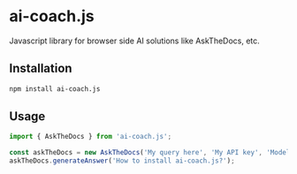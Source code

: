 # ai-coach.js
Javascript library for browser side AI solutions like AskTheDocs, etc. 

## Installation
```bash
npm install ai-coach.js
```

## Usage
```javascript
import { AskTheDocs } from 'ai-coach.js';

const askTheDocs = new AskTheDocs('My query here', 'My API key', 'Model name', 'Embedding file path for fetch');
askTheDocs.generateAnswer('How to install ai-coach.js?');
```
